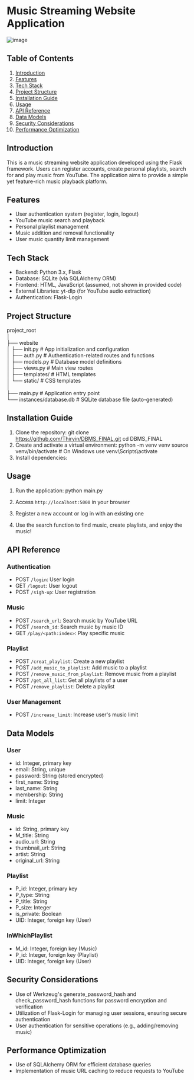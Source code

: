# Music Streaming Website Application
![image](https://github.com/Thirvin/DBMS_FINAL/assets/81691080/5bac5bfb-b51b-48c2-b183-cc4d6478ed7d)

## Table of Contents
1. [Introduction](#introduction)
2. [Features](#features)
3. [Tech Stack](#tech-stack)
4. [Project Structure](#project-structure)
5. [Installation Guide](#installation-guide)
6. [Usage](#usage)
7. [API Reference](#api-reference)
8. [Data Models](#data-models)
9. [Security Considerations](#security-considerations)
10. [Performance Optimization](#performance-optimization)

## Introduction

This is a music streaming website application developed using the Flask framework. Users can register accounts, create personal playlists, search for and play music from YouTube. The application aims to provide a simple yet feature-rich music playback platform.

## Features

- User authentication system (register, login, logout)
- YouTube music search and playback
- Personal playlist management
- Music addition and removal functionality
- User music quantity limit management

## Tech Stack

- Backend: Python 3.x, Flask
- Database: SQLite (via SQLAlchemy ORM)
- Frontend: HTML, JavaScript (assumed, not shown in provided code)
- External Libraries: yt-dlp (for YouTube audio extraction)
- Authentication: Flask-Login

## Project Structure
project_root  
│  
├── website  
│   ├── init.py     				# App initialization and configuration  
│   ├── auth.py         			# Authentication-related routes and functions  
│   ├── models.py       			# Database model definitions  
│   ├── views.py        			# Main view routes  
│   ├── templates/      			# HTML templates  
│   └── static/         			# CSS templates  
│ 	 
├── main.py             			# Application entry point  
└── instances/database.db           # SQLite database file (auto-generated)  
## Installation Guide

1. Clone the repository:
git clone https://github.com/Thirvin/DBMS_FINAL.git
cd DBMS_FINAL
2. Create and activate a virtual environment:
python -m venv venv
source venv/bin/activate  # On Windows use venv\Scripts\activate
3. Install dependencies:
## Usage

1. Run the application:
python main.py
2. Access `http://localhost:5000` in your browser

3. Register a new account or log in with an existing one

4. Use the search function to find music, create playlists, and enjoy the music!

## API Reference

### Authentication

- POST `/login`: User login
- GET `/logout`: User logout
- POST `/sigh-up`: User registration

### Music

- POST `/search_url`: Search music by YouTube URL
- POST `/search_id`: Search music by music ID
- GET `/play/<path:index>`: Play specific music

### Playlist

- POST `/creat_playlist`: Create a new playlist
- POST `/add_music_to_playlist`: Add music to a playlist
- POST `/remove_music_from_playlist`: Remove music from a playlist
- POST `/get_all_list`: Get all playlists of a user
- POST `/remove_playlist`: Delete a playlist

### User Management

- POST `/increase_limit`: Increase user's music limit

## Data Models

### User
- id: Integer, primary key
- email: String, unique
- password: String (stored encrypted)
- first_name: String
- last_name: String
- membership: String
- limit: Integer

### Music
- id: String, primary key
- M_title: String
- audio_url: String
- thumbnail_url: String
- artist: String
- original_url: String

### Playlist
- P_id: Integer, primary key
- P_type: String
- P_title: String
- P_size: Integer
- is_private: Boolean
- UID: Integer, foreign key (User)

### InWhichPlaylist
- M_id: Integer, foreign key (Music)
- P_id: Integer, foreign key (Playlist)
- UID: Integer, foreign key (User)

## Security Considerations

- Use of Werkzeug's generate_password_hash and check_password_hash functions for password encryption and verification
- Utilization of Flask-Login for managing user sessions, ensuring secure authentication
- User authentication for sensitive operations (e.g., adding/removing music)

## Performance Optimization

- Use of SQLAlchemy ORM for efficient database queries
- Implementation of music URL caching to reduce requests to YouTube

